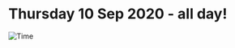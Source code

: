 # Thursday 10 Sep 2020 - all day!
![Time](https://github.com/rich-ctm/today/workflows/Time/badge.svg)

